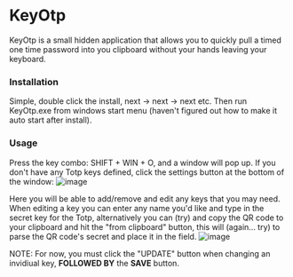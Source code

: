 # KeyOtp
KeyOtp is a small hidden application that allows you to quickly pull a timed one time password into you clipboard without your hands leaving your keyboard.

### Installation
Simple, double click the install, next -> next -> next etc.
Then run KeyOtp.exe from windows start menu (haven't figured out how to make it auto start after install).


### Usage
Press the key combo: SHIFT + WIN + O, and a window will pop up.
If you don't have any Totp keys defined, click the settings button at the bottom of the window:
![image](https://user-images.githubusercontent.com/6437746/190589599-b24b5fcc-119a-419e-b4ad-88cdb6ff1587.png)

Here you will be able to add/remove and edit any keys that you may need.
When editing a key you can enter any name you'd like and type in the secret key for the Totp, alternatively you can (try) and copy the QR code to your clipboard and hit the "from clipboard" button, this will (again... try) to parse the QR code's secret and place it in the field.
![image](https://user-images.githubusercontent.com/6437746/190590225-156a2efd-ed54-4074-adf5-b583426c676a.png)

NOTE: For now, you must click the "UPDATE" button when changing an invidiual key, **FOLLOWED BY** the **SAVE** button.
